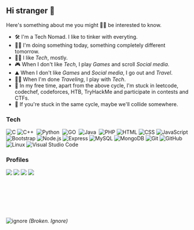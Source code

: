 ## Hi stranger 🐬
Here's something about me you might 🤷‍♂️ be interested to know.
- 🛠️ I'm a Tech Nomad. I like to tinker with everyting.
- 👷‍♂️ I'm doing something today, something completely different tomorrow.
- 👨‍💻 I like _Tech_, mostly.
- 🎮 When I don't like _Tech_, I play _Games_ and scroll _Social media_.
- ⛰️ When I don't like _Games_  and _Social media_, I go out and _Travel_.
- 👨‍💻 When I'm done _Traveling_, I play with _Tech_.
- 🚩 In my free time, apart from the above cycle, I'm stuck in leetcode, codechef, codeforces, HTB, TryHackMe and participate in contests and CTFs.
- 🤝 If you're stuck in the same cycle, maybe we'll collide somewhere.

###  Tech
![C](https://img.shields.io/badge/-C-05122A?style=flat&logo=C&logoColor=A8B9CC)
![C++](https://img.shields.io/badge/-C++-05122A?style=flat&logo=C%2B%2B&logoColor=00599C)&nbsp;
![Python](https://img.shields.io/badge/-Python-05122A?style=flat&logo=python)&nbsp;
![GO](https://img.shields.io/badge/golang-00ADD8?&style=plastic&logo=go&logoColor=white)&nbsp;
![Java](https://img.shields.io/badge/-Java-05122A?style=flat&logo=Java&logoColor=FFA518)&nbsp;
![PHP](https://img.shields.io/badge/-PHP-05122A?style=flat&logo=php)
![HTML](https://img.shields.io/badge/-HTML-05122A?style=flat&logo=HTML5)
![CSS](https://img.shields.io/badge/-CSS-05122A?style=flat&logo=CSS3&logoColor=1572B6)
![JavaScript](https://img.shields.io/badge/-JavaScript-05122A?style=flat&logo=javascript)
![Bootstrap](https://img.shields.io/badge/-Bootstrap-05122A?style=flat&logo=bootstrap&logoColor=563D7C)
![Node.js](https://img.shields.io/badge/-Node.js-05122A?style=flat&logo=node.js)
![Express](https://img.shields.io/badge/-Express-05122A?style=flat&logo=express)
![MySQL](https://img.shields.io/badge/-MySQL-05122A?style=flat&logo=mysql)
![MongoDB](https://img.shields.io/badge/-MongoDB-05122A?style=flat&logo=mongodb)
![Git](https://img.shields.io/badge/-Git-05122A?style=flat&logo=git)
![GitHub](https://img.shields.io/badge/-GitHub-05122A?style=flat&logo=github)
![Linux](https://img.shields.io/badge/-Linux-05122A?style=flat&logo=linux)
![Visual Studio Code](https://img.shields.io/badge/-Visual%20Studio%20Code-05122A?style=flat&logo=visual-studio-code&logoColor=007ACC)&nbsp;


### Profiles
<a href="https://www.linkedin.com/in/ashblend17"><img src="https://img.shields.io/badge/-LinkedIn-05122A?style=flat&logo=LinkedIn"></a>
<a href="https://leetcode.com/u/methCook101/"><img src="https://img.shields.io/badge/-Leetcode-05122A?style=flat&logo=Leetcode"></a>
<a href="https://codeforces.com/profile/methCook101"><img src="https://img.shields.io/badge/-Codeforces-05122A?style=flat&logo=Codeforces"></a>
<a href="https://www.codechef.com/users/ashblend17"><img src="https://img.shields.io/badge/-Codechef-05122A?style=flat&logo=codechef"></a>

<br><br><br><br><br>

![ignore](https://komarev.com/ghpvc/?username=ashblend17)
_(Broken. Ignore)_

